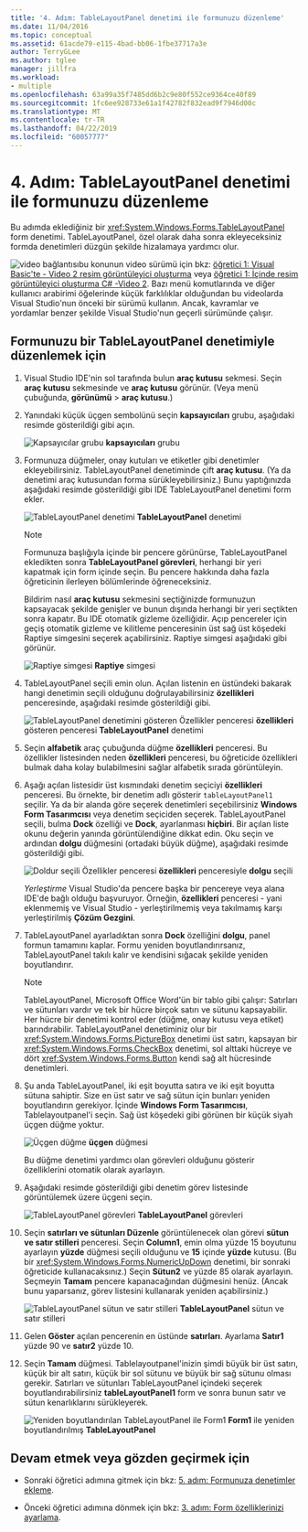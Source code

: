 ```yaml
---
title: '4. Adım: TableLayoutPanel denetimi ile formunuzu düzenleme'
ms.date: 11/04/2016
ms.topic: conceptual
ms.assetid: 61acde79-e115-4bad-bb06-1fbe37717a3e
author: TerryGLee
ms.author: tglee
manager: jillfra
ms.workload:
- multiple
ms.openlocfilehash: 63a99a35f7485dd6b2c9e80f552ce9364ce40f89
ms.sourcegitcommit: 1fc6ee928733e61a1f42782f832ead9f7946d00c
ms.translationtype: MT
ms.contentlocale: tr-TR
ms.lasthandoff: 04/22/2019
ms.locfileid: "60057777"
---
```

# <a name="step-4-lay-out-your-form-with-a-tablelayoutpanel-control"></a>4. Adım: TableLayoutPanel denetimi ile formunuzu düzenleme
Bu adımda eklediğiniz bir <xref:System.Windows.Forms.TableLayoutPanel> form denetimi. TableLayoutPanel, özel olarak daha sonra ekleyeceksiniz formda denetimleri düzgün şekilde hizalamaya yardımcı olur.

 ![video bağlantısı](../data-tools/media/playvideo.gif)bu konunun video sürümü için bkz: [öğretici 1: Visual Basic'te - Video 2 resim görüntüleyici oluşturma](http://go.microsoft.com/fwlink/?LinkId=205211) veya [öğretici 1: İçinde resim görüntüleyici oluşturma C# -Video 2](http://go.microsoft.com/fwlink/?LinkId=205200). Bazı menü komutlarında ve diğer kullanıcı arabirimi öğelerinde küçük farklılıklar olduğundan bu videolarda Visual Studio'nun önceki bir sürümü kullanın. Ancak, kavramlar ve yordamlar benzer şekilde Visual Studio'nun geçerli sürümünde çalışır.

## <a name="to-lay-out-your-form-with-a-tablelayoutpanel-control"></a>Formunuzu bir TableLayoutPanel denetimiyle düzenlemek için

1. Visual Studio IDE'nin sol tarafında bulun **araç kutusu** sekmesi. Seçin **araç kutusu** sekmesinde ve **araç kutusu** görünür. (Veya menü çubuğunda, **görünümü** > **araç kutusu**.)

2. Yanındaki küçük üçgen sembolünü seçin **kapsayıcıları** grubu, aşağıdaki resimde gösterildiği gibi açın.

     ![Kapsayıcılar grubu](../ide/media/express_toolbox.png)
**kapsayıcıları** grubu

3. Formunuza düğmeler, onay kutuları ve etiketler gibi denetimler ekleyebilirsiniz. TableLayoutPanel denetiminde çift **araç kutusu**. (Ya da denetimi araç kutusundan forma sürükleyebilirsiniz.) Bunu yaptığınızda aşağıdaki resimde gösterildiği gibi IDE TableLayoutPanel denetimi form ekler.

     ![TableLayoutPanel denetimi](../ide/media/express_formtablelayout.png)
**TableLayoutPanel** denetimi

    > [!NOTE]
    >  Formunuza başlığıyla içinde bir pencere görünürse, TableLayoutPanel ekledikten sonra **TableLayoutPanel görevleri**, herhangi bir yeri kapatmak için form içinde seçin. Bu pencere hakkında daha fazla öğreticinin ilerleyen bölümlerinde öğreneceksiniz.

     Bildirim nasıl **araç kutusu** sekmesini seçtiğinizde formunuzun kapsayacak şekilde genişler ve bunun dışında herhangi bir yeri seçtikten sonra kapatır. Bu IDE otomatik gizleme özelliğidir. Açıp pencereler için geçiş otomatik gizleme ve kilitleme penceresinin üst sağ üst köşedeki Raptiye simgesini seçerek açabilirsiniz. Raptiye simgesi aşağıdaki gibi görünür.

     ![Raptiye simgesi](../ide/media/express_pushpintoolbox.png)
**Raptiye** simgesi

4. TableLayoutPanel seçili emin olun. Açılan listenin en üstündeki bakarak hangi denetimin seçili olduğunu doğrulayabilirsiniz **özellikleri** penceresinde, aşağıdaki resimde gösterildiği gibi.

     ![TableLayoutPanel denetimini gösteren Özellikler penceresi](../ide/media/express_controlspropwin.png)
**özellikleri** gösteren penceresi **TableLayoutPanel** denetimi

5. Seçin **alfabetik** araç çubuğunda düğme **özellikleri** penceresi. Bu özellikler listesinden neden **özellikleri** penceresi, bu öğreticide özellikleri bulmak daha kolay bulabilmesini sağlar alfabetik sırada görüntüleyin.

6. Aşağı açılan listesidir üst kısmındaki denetim seçiciyi **özellikleri** penceresi. Bu örnekte, bir denetim adlı gösterir `tableLayoutPanel1` seçilir. Ya da bir alanda göre seçerek denetimleri seçebilirsiniz **Windows Form Tasarımcısı** veya denetim seçiciden seçerek. TableLayoutPanel seçili, bulma **Dock** özelliği ve **Dock**, ayarlanması **hiçbiri**. Bir açılan liste okunu değerin yanında görüntülendiğine dikkat edin. Oku seçin ve ardından **dolgu** düğmesini (ortadaki büyük düğme), aşağıdaki resimde gösterildiği gibi.

     ![Doldur seçili Özellikler penceresi](../ide/media/express_docktable.png)
**özellikleri** penceresiyle **dolgu** seçili

     *Yerleştirme* Visual Studio'da pencere başka bir pencereye veya alana IDE'de bağlı olduğu başvuruyor. Örneğin, **özellikleri** penceresi - yani eklenmemiş ve Visual Studio - yerleştirilmemiş veya takılmamış karşı yerleştirilmiş **Çözüm Gezgini**.

7. TableLayoutPanel ayarladıktan sonra **Dock** özelliğini **dolgu**, panel formun tamamını kaplar. Formu yeniden boyutlandırırsanız, TableLayoutPanel takılı kalır ve kendisini sığacak şekilde yeniden boyutlandırır.

    > [!NOTE]
    >  TableLayoutPanel, Microsoft Office Word'ün bir tablo gibi çalışır: Satırları ve sütunları vardır ve tek bir hücre birçok satırı ve sütunu kapsayabilir. Her hücre bir denetimi kontrol eder (düğme, onay kutusu veya etiket) barındırabilir. TableLayoutPanel denetiminiz olur bir <xref:System.Windows.Forms.PictureBox> denetimi üst satırı, kapsayan bir <xref:System.Windows.Forms.CheckBox> denetimi, sol alttaki hücreye ve dört <xref:System.Windows.Forms.Button> kendi sağ alt hücresinde denetimleri.

8. Şu anda TableLayoutPanel, iki eşit boyutta satıra ve iki eşit boyutta sütuna sahiptir. Size en üst satır ve sağ sütun için bunları yeniden boyutlandırın gerekiyor. İçinde **Windows Form Tasarımcısı**, Tablelayoutpanel'i seçin. Sağ üst köşedeki gibi görünen bir küçük siyah üçgen düğme yoktur.

     ![Üçgen düğme](../ide/media/express_iconblacktriangle.gif)
**üçgen** düğmesi

     Bu düğme denetimi yardımcı olan görevleri olduğunu gösterir özelliklerini otomatik olarak ayarlayın.

9. Aşağıdaki resimde gösterildiği gibi denetim görev listesinde görüntülemek üzere üçgeni seçin.

     ![TableLayoutPanel görevleri](../ide/media/express_tablepanel.png)
**TableLayoutPanel** görevleri

10. Seçin **satırları ve sütunları Düzenle** görüntülenecek olan görevi **sütun ve satır stilleri** penceresi. Seçin **Column1**, emin olma yüzde 15 boyutunu ayarlayın **yüzde** düğmesi seçili olduğunu ve **15** içinde **yüzde** kutusu. (Bu bir <xref:System.Windows.Forms.NumericUpDown> denetimi, bir sonraki öğreticide kullanacaksınız.) Seçin **Sütun2** ve yüzde 85 olarak ayarlayın. Seçmeyin **Tamam** pencere kapanacağından düğmesini henüz. (Ancak bunu yaparsanız, görev listesini kullanarak yeniden açabilirsiniz.)

     ![TableLayoutPanel sütun ve satır stilleri](../ide/media/vs_tablelayoutpanel_setup.png)
**TableLayoutPanel** sütun ve satır stilleri

11. Gelen **Göster** açılan pencerenin en üstünde **satırları**. Ayarlama **Satır1** yüzde 90 ve **satır2** yüzde 10.

12. Seçin **Tamam** düğmesi. Tablelayoutpanel'inizin şimdi büyük bir üst satırı, küçük bir alt satırı, küçük bir sol sütunu ve büyük bir sağ sütunu olması gerekir. Satırları ve sütunları TableLayoutPanel içindeki seçerek boyutlandırabilirsiniz **tableLayoutPanel1** form ve sonra bunun satır ve sütun kenarlıklarını sürükleyerek.

     ![Yeniden boyutlandırılan TableLayoutPanel ile Form1](../ide/media/vs_formafterlayoutpanel.png)
**Form1** ile yeniden boyutlandırılmış **TableLayoutPanel**

## <a name="to-continue-or-review"></a>Devam etmek veya gözden geçirmek için

- Sonraki öğretici adımına gitmek için bkz: [5. adım: Formunuza denetimler ekleme](../ide/step-5-add-controls-to-your-form.md).

- Önceki öğretici adımına dönmek için bkz: [3. adım: Form özelliklerinizi ayarlama](../ide/step-3-set-your-form-properties.md).
